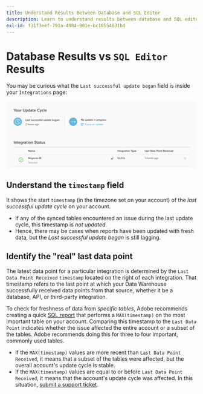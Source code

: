 ```yaml
---
title: Understand Results Between Database and SQL Editor
description: Learn to understand results between database and SQL editor.
exl-id: f31f3eef-791a-4984-901e-bc10554031bd
---
```

# Database Results vs `SQL Editor` Results

You may be curious what the `Last successful update began` field is inside your `Integrations` page:

![Last_successful_update.png](../../../assets/Last_successful_update.png)

## Understand the `timestamp` field

It shows the start `timestamp` (in the timezone set on your account) of the _last successful update cycle_ on your account.

-  If any of the synced tables encountered an issue during the last update cycle, this timestamp is *not updated*.
-  Hence, there may be cases when reports have been updated with fresh data, but the *Last successful update began* is still lagging.

## Identify the "real" last data point

The latest data point for a particular integration is determined by the `Last Data Point Received` `timestamp` located on the right of each integration. That timestamp refers to the last point at which your Data Warehouse successfully received data points from that source, whether it be a database, API, or third-party integration.

To check for freshness of data from *specific tables*, Adobe recommends creating a quick [SQL report](../../dev-reports/sql-rpt-bldr.md) that performs a `MAX(timestamp)` on the most important table on your account. Comparing this timestamp to the `Last Data Point` indicates whether the issue affected the entire account or a subset of the tables. Adobe recommends doing this for three to four important, commonly used tables.

-  If the `MAX(timestamp)` values are more recent than `Last Data Point Received`, it means that a subset of the tables were affected, but the overall account's update cycle is stable.
-  If the `MAX(timestamp)` values are equal to or before `Last Data Point Received`, it means that the account's update cycle was affected. In this situation, [submit a support ticket](https://experienceleague.adobe.com/docs/commerce-knowledge-base/kb/troubleshooting/miscellaneous/mbi-service-policies.html?lang=en).

